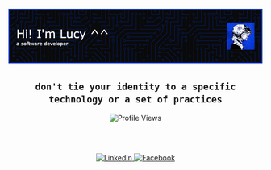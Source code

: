 ![header](./images/blue-evolve-header.png)

<div align="center">
  <h2>
     <code>don't tie your identity to a specific technology or a set of practices</code>
  </h2>
</div>


<div align="center">
  <img src="https://komarev.com/ghpvc/?username=lucenmae&label=&color=042eb2&style=flat" alt="Profile Views" />
</div>

<br><br>

<div align="center">
  <a href="https://linkedin.com/in/lucymaetan" target="_blank">
    <img src="https://img.shields.io/badge/LinkedIn-0077B5?style=for-the-badge&logo=linkedin&logoColor=white" alt="LinkedIn"/>
  </a>
  <a href="https://facebook.com/lucenmae" target="_blank">
    <img src="https://img.shields.io/badge/Facebook-1877F2?style=for-the-badge&logo=facebook&logoColor=white" alt="Facebook"/>
  </a>
</div>
